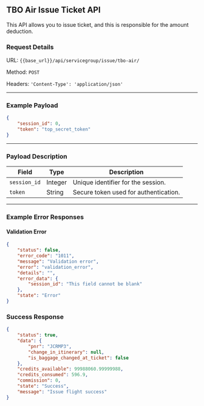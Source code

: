 ## TBO Air Issue Ticket API

This API allows you to issue ticket, and this is responsible for the amount deduction.

### Request Details

URL: `{{base_url}}/api/servicegroup/issue/tbo-air/`

Method: `POST`

Headers: `'Content-Type': 'application/json'`

---

### **Example Payload**

```json
{
    "session_id": 0,
    "token": "top_secret_token"
}
```

---

### **Payload Description**

| **Field**    | **Type** | **Description**                       |
| ------------ | -------- | ------------------------------------- |
| `session_id` | Integer  | Unique identifier for the session.    |
| `token`      | String   | Secure token used for authentication. |

---

### Example Error Responses

#### Validation Error
```json
{
    "status": false,
    "error_code": "1011",
    "message": "Validation error",
    "error": "validation_error",
    "details": "",
    "error_data": {
        "session_id": "This field cannot be blank"
    },
    "state": "Error"
}
```

### Success Response

```json
{
    "status": true,
    "data": {
        "pnr": "JCRMP3",
        "change_in_itinerary": null,
        "is_baggage_changed_at_ticket": false
    },
    "credits_available": 99988060.99999988,
    "credits_consumed": 596.9,
    "commission": 0,
    "state": "Success",
    "message": "Issue flight success"
}
```
